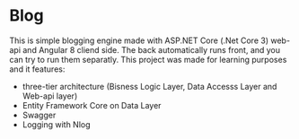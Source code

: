 # Blog
This is simple blogging engine made with ASP.NET Core (.Net Core 3) web-api and Angular 8 cliend side. The back automatically runs front, 
and you can try to run them separatly. This project was made for learning purposes and it features:
 - three-tier architecture (Bisness Logic Layer, Data Accesss Layer and Web-api layer)
 - Entity Framework Core on Data Layer
 - Swagger
 - Logging with Nlog
 
